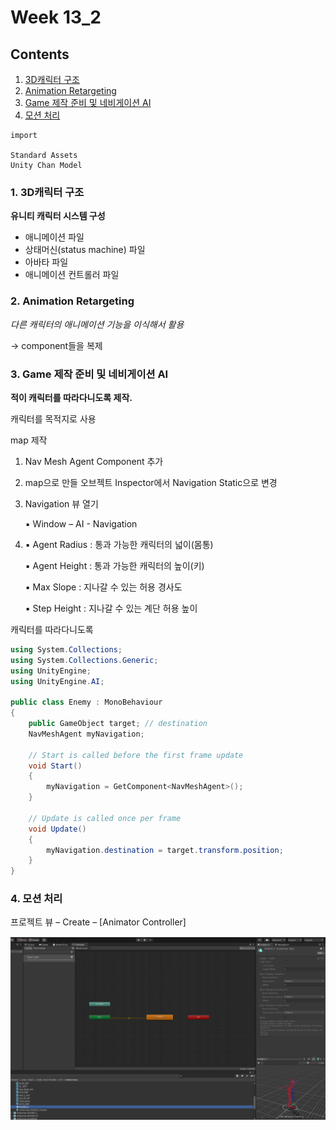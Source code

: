 # Week 13_2

## Contents

1. [3D캐릭터 구조](#1-3D캐릭터-구조)  
2. [Animation Retargeting](#2-Animation-Retargeting)
3. [Game 제작 준비 및 네비게이션 AI](#3-Game-제작-준비-및-네비게이션-AI)
4. [모션 처리](#4=모션-처리)

```
import

Standard Assets
Unity Chan Model
```

### 1. 3D캐릭터 구조  

**유니티 캐릭터 시스템 구성**  
- 애니메이션 파일
- 상태머신(status machine) 파일
- 아바타 파일
- 애니메이션 컨트롤러 파일

### 2. Animation Retargeting  

*다른 캐릭터의 애니메이션 기능을 이식해서 활용*  

-> component들을 복제

### 3. Game 제작 준비 및 네비게이션 AI

**적이 캐릭터를 따라다니도록 제작.**

캐릭터를 목적지로 사용  

map 제작
1) Nav Mesh Agent Component 추가

2) map으로 만들 오브젝트 Inspector에서 Navigation Static으로 변경

3) Navigation 뷰 열기

    ▪ Window – AI - Navigation 

4) ▪ Agent Radius : 통과 가능한 캐릭터의 넓이(몸통)

    ▪ Agent Height : 통과 가능한 캐릭터의 높이(키)
    
    ▪ Max Slope : 지나갈 수 있는 허용 경사도

    ▪ Step Height : 지나갈 수 있는 계단 허용 높이


캐릭터를 따라다니도록
```c#
using System.Collections;
using System.Collections.Generic;
using UnityEngine;
using UnityEngine.AI;

public class Enemy : MonoBehaviour
{
    public GameObject target; // destination
    NavMeshAgent myNavigation;

    // Start is called before the first frame update
    void Start()
    {
        myNavigation = GetComponent<NavMeshAgent>();
    }

    // Update is called once per frame
    void Update()
    {
        myNavigation.destination = target.transform.position; 
    }
}
```

### 4. 모션 처리

프로젝트 뷰 – Create – [Animator Controller]

![](https://github.com/ONground-Korea/Unity_study/blob/main/week%2013/motion.png?raw=true)